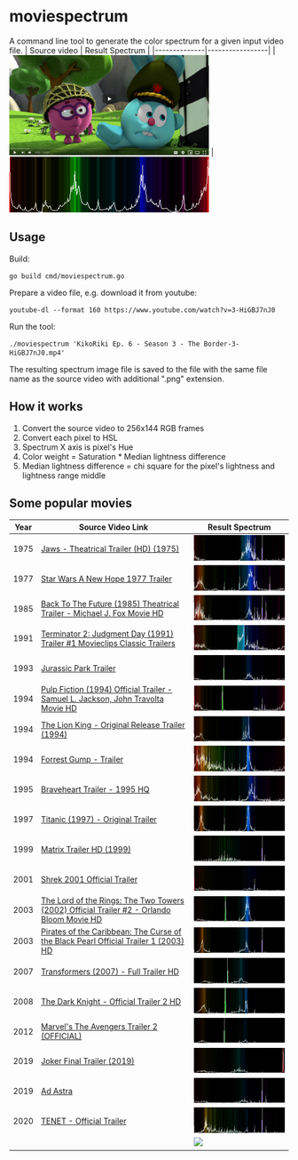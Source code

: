 # moviespectrum

A command line tool to generate the color spectrum for a given input video file.
| Source video | Result Spectrum |
|--------------|-----------------|
| <img src="examples/Screenshot_20201022_103659.png" width="360"/> | <img src="examples/KikoRiki%20Ep.%206%20-%20Season%203%20-%20The Border-3-HiGBJ7nJ0.mp4.png" width="360" />

## Usage

Build:
```
go build cmd/moviespectrum.go
```

Prepare a video file, e.g. download it from youtube:
```
youtube-dl --format 160 https://www.youtube.com/watch?v=3-HiGBJ7nJ0
```

Run the tool:
```
./moviespectrum 'KikoRiki Ep. 6 - Season 3 - The Border-3-HiGBJ7nJ0.mp4'
```

The resulting spectrum image file is saved to the file with the same file name as the source video with additional 
".png" extension.

## How it works

1. Convert the source video to 256x144 RGB frames
2. Convert each pixel to HSL
3. Spectrum X axis is pixel's Hue
4. Color weight = Saturation * Median lightness difference
5. Median lightness difference = chi square for the pixel's lightness and lightness range middle 

## Some popular movies

| Year | Source Video Link | Result Spectrum |
|------|-------------------|-----------------|
| 1975 | [Jaws - Theatrical Trailer (HD) (1975)](https://www.youtube.com/watch?v=4pxkU9GVAoA) | <img src="examples/Jaws%20-%20Theatrical%20Trailer%20(HD)%20(1975)-4pxkU9GVAoA.mp4.png"/> |
| 1977 | [Star Wars A New Hope 1977 Trailer](https://www.youtube.com/watch?v=1g3_CFmnU7k) | <img src="examples/Star%20Wars%20A%20New%20Hope%201977%20Trailer-1g3_CFmnU7k.mp4.png"/> |
| 1985 | [Back To The Future (1985) Theatrical Trailer - Michael J. Fox Movie HD](https://www.youtube.com/watch?v=qvsgGtivCgs) | <img src="examples/Back%20To%20The%20Future%20(1985)%20Theatrical%20Trailer%20-%20Michael%20J.%20Fox%20Movie%20HD-qvsgGtivCgs.mp4.png"/> |
| 1991 | [Terminator 2: Judgment Day (1991) Trailer #1 Movieclips Classic Trailers](https://www.youtube.com/watch?v=CRRlbK5w8AE) | <img src="examples/Terminator%202%20-%20Judgment%20Day%20%281991%29%20Trailer%20%231%20_%20Movieclips%20Classic%20Trailers-CRRlbK5w8AE.mp4.png"/> |
| 1993 | [Jurassic Park Trailer](https://www.youtube.com/watch?v=lc0UehYemQA) | <img src="examples/Jurassic%20Park%20Trailer-lc0UehYemQA.mp4.png"/> |
| 1994 | [Pulp Fiction (1994) Official Trailer - Samuel L. Jackson, John Travolta Movie HD](https://www.youtube.com/watch?v=5ZAhzsi1ybM) | <img src="examples/Pulp%20Fiction%20%281994%29%20Official%20Trailer%20-%20Samuel%20L.%20Jackson%2C%20John%20Travolta%20Movie%20HD-5ZAhzsi1ybM.mp4.png"/> |
| 1994 | [The Lion King - Original Release Trailer (1994)](https://www.youtube.com/watch?v=hY7xBISLBIA) | <img src="examples/The%20Lion%20King%20-%20Original%20Release%20Trailer%20%281994%29-hY7xBISLBIA.mp4.png"/> |
| 1994 | [Forrest Gump - Trailer](https://www.youtube.com/watch?v=bLvqoHBptjg) | <img src="examples/Forrest%20Gump%20-%20Trailer-bLvqoHBptjg.mp4.png"/> |
| 1995 | [Braveheart Trailer - 1995 HQ](https://www.youtube.com/watch?v=1cnoM8EiGGU) | <img src="examples/Braveheart%20Trailer%20-%201995%20HQ-1cnoM8EiGGU.mp4.png"/> |
| 1997 | [Titanic (1997) - Original Trailer](https://www.youtube.com/watch?v=jUm88F3MEbQ) | <img src="examples/Titanic%20%281997%29%20-%20Original%20Trailer-jUm88F3MEbQ.mp4.png"/> |
| 1999 | [Matrix Trailer HD (1999)](https://www.youtube.com/watch?v=m8e-FF8MsqU) | <img src="examples/Matrix%20Trailer%20HD%20%281999%29-m8e-FF8MsqU.mp4.png"/> |
| 2001 | [Shrek 2001 Official Trailer](https://www.youtube.com/watch?v=ooJJX3R42WM) | <img src="examples/Shrek%202001%20Official%20Trailer-ooJJX3R42WM.mp4.png"/> |
| 2003 | [The Lord of the Rings: The Two Towers (2002) Official Trailer #2 - Orlando Bloom Movie HD](https://www.youtube.com/watch?v=LbfMDwc4azU) | <img src="examples/The%20Lord%20of%20the%20Rings%20-%20The%20Two%20Towers%20%282002%29%20Official%20Trailer%20%232%20-%20Orlando%20Bloom%20Movie%20HD-LbfMDwc4azU.mp4.png"/> |
| 2003 | [Pirates of the Caribbean: The Curse of the Black Pearl Official Trailer 1 (2003) HD](https://www.youtube.com/watch?v=naQr0uTrH_s) | <img src="examples/Pirates%20of%20the%20Caribbean%20-%20The%20Curse%20of%20the%20Black%20Pearl%20Official%20Trailer%201%20%282003%29%20HD-naQr0uTrH_s.mp4.png"/>
| 2007 | [Transformers (2007) - Full Trailer HD](https://www.youtube.com/watch?v=dxQxgAfNzyE) | <img src="examples/Transformers%20%282007%29%20-%20Full%20Trailer%20%5BHD%5D-dxQxgAfNzyE.mp4.png"/> |
| 2008 | [The Dark Knight - Official Trailer 2 HD](https://www.youtube.com/watch?v=TQfATDZY5Y4) | <img src="examples/The%20Dark%20Knight%20-%20Official%20Trailer%202%20%5BHD%5D-TQfATDZY5Y4.mp4.png"/> |
| 2012 | [Marvel's The Avengers Trailer 2 (OFFICIAL)](https://www.youtube.com/watch?v=hIR8Ar-Z4hw) | <img src="examples/Marvel%27s%20The%20Avengers%20Trailer%202%20%28OFFICIAL%29-hIR8Ar-Z4hw.mp4.png"/> |
| 2019 | [Joker Final Trailer (2019)](https://www.youtube.com/watch?v=rgXplohCw5o) | <img src="examples/Joker%20Final%20Trailer%20%282019%29%20_%20Movieclips%20Trailers-rgXplohCw5o.mp4.png"/> |
| 2019 | [Ad Astra](https://www.youtube.com/watch?v=P6AaSMfXHbA) | <img src="examples/Ad%20Astra%20_%20Official%20Trailer%20%5BHD%5D%20_%2020th%20Century%20FOX-P6AaSMfXHbA.mp4.png"/> |
| 2020 | [TENET - Official Trailer](https://www.youtube.com/watch?v=LdOM0x0XDMo) | <img src="examples/TENET%20-%20Official%20Trailer-LdOM0x0XDMo.mp4.png"/> |
| | []() | <img src="examples/"/> |